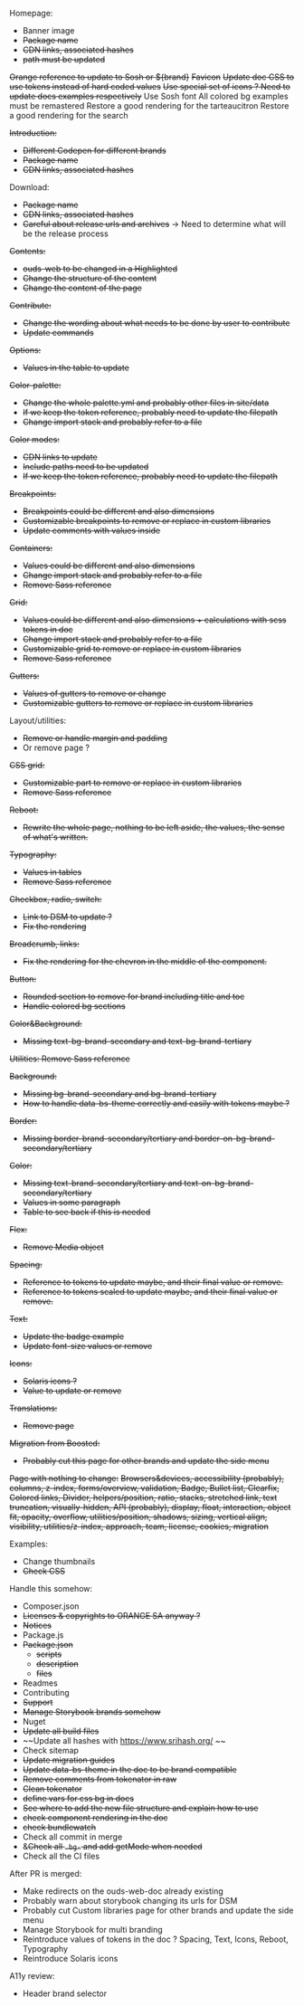 Homepage:
- Banner image
- ~~Package name~~
- ~~CDN links, associated hashes~~
- ~~path must be updated~~

~~Orange reference to update to Sosh or ${brand}~~
~~Favicon~~
~~Update doc CSS to use tokens instead of hard coded values~~
~~Use special set of icons ? Need to update docs examples respectively~~
Use Sosh font
All colored bg examples must be remastered
Restore a good rendering for the tarteaucitron
Restore a good rendering for the search

~~Introduction:~~
- ~~Different Codepen for different brands~~
- ~~Package name~~
- ~~CDN links, associated hashes~~

Download:
- ~~Package name~~
- ~~CDN links, associated hashes~~
- ~~Careful about release urls and archives~~ -> Need to determine what will be the release process

~~Contents:~~
- ~~ouds-web to be changed in a Highlighted~~
- ~~Change the structure of the content~~
- ~~Change the content of the page~~

~~Contribute:~~
- ~~Change the wording about what needs to be done by user to contribute~~
- ~~Update commands~~

~~Options:~~
- ~~Values in the table to update~~

~~Color-palette:~~
- ~~Change the whole palette.yml and probably other files in site/data~~
- ~~If we keep the token reference, probably need to update the filepath~~
- ~~Change import stack and probably refer to a file~~

~~Color modes:~~
- ~~CDN links to update~~
- ~~Include paths need to be updated~~
- ~~If we keep the token reference, probably need to update the filepath~~

~~Breakpoints:~~
- ~~Breakpoints could be different and also dimensions~~
- ~~Customizable breakpoints to remove or replace in custom libraries~~
- ~~Update comments with values inside~~

~~Containers:~~
- ~~Values could be different and also dimensions~~
- ~~Change import stack and probably refer to a file~~
- ~~Remove Sass reference~~

~~Grid:~~
- ~~Values could be different and also dimensions + calculations with scss tokens in doc~~
- ~~Change import stack and probably refer to a file~~
- ~~Customizable grid to remove or replace in custom libraries~~
- ~~Remove Sass reference~~

~~Gutters:~~
- ~~Values of gutters to remove or change~~
- ~~Customizable gutters to remove or replace in custom libraries~~

Layout/utilities:
- ~~Remove or handle margin and padding~~
- Or remove page ?

~~CSS grid:~~
- ~~Customizable part to remove or replace in custom libraries~~
- ~~Remove Sass reference~~

~~Reboot:~~
- ~~Rewrite the whole page, nothing to be left aside, the values, the sense of what's written.~~

~~Typography:~~
- ~~Values in tables~~
- ~~Remove Sass reference~~

~~Checkbox, radio, switch:~~
- ~~Link to DSM to update ?~~
- ~~Fix the rendering~~

~~Breadcrumb, links:~~
- ~~Fix the rendering for the chevron in the middle of the component.~~

~~Button:~~
- ~~Rounded section to remove for brand including title and toc~~
- ~~Handle colored bg sections~~

~~Color&Background:~~
- ~~Missing text-bg-brand-secondary and text-bg-brand-tertiary~~

~~Utilities: Remove Sass reference~~

~~Background:~~
- ~~Missing bg-brand-secondary and bg-brand-tertiary~~
- ~~How to handle data-bs-theme correctly and easily with tokens maybe ?~~

~~Border:~~
- ~~Missing border-brand-secondary/tertiary and border-on-bg-brand-secondary/tertiary~~

~~Color:~~
- ~~Missing text-brand-secondary/tertiary and text-on-bg-brand-secondary/tertiary~~
- ~~Values in some paragraph~~
- ~~Table to see back if this is needed~~

~~Flex:~~
- ~~Remove Media object~~

~~Spacing:~~
- ~~Reference to tokens to update maybe, and their final value or remove.~~
- ~~Reference to tokens scaled to update maybe, and their final value or remove.~~

~~Text:~~
- ~~Update the badge example~~
- ~~Update font-size values or remove~~

~~Icons:~~
- ~~Solaris icons ?~~
- ~~Value to update or remove~~

~~Translations:~~
- ~~Remove page~~

~~Migration from Boosted:~~
- ~~Probably cut this page for other brands and update the side menu~~

~~Page with nothing to change:~~
~~Browsers&devices, accessibility (probably), columns, z-index, forms/overview, validation, Badge, Bullet list, Clearfix, Colored links, Divider, helpers/position, ratio, stacks, stretched link, text truncation, visually-hidden, API (probably), display, float, interaction, object fit, opacity, overflow, utilities/position, shadows, sizing, vertical align, visibility, utilities/z-index, approach, team, license, cookies, migration~~

Examples:
- Change thumbnails
- ~~Check CSS~~

Handle this somehow:
- Composer.json
- ~~Licenses & copyrights to ORANGE SA anyway ?~~
- ~~Notices~~
- Package.js
- ~~Package.json~~
  - ~~scripts~~
  - ~~description~~
  - ~~files~~
- Readmes
- Contributing
- ~~Support~~
- ~~Manage Storybook brands somehow~~
- Nuget
- ~~Update all build files~~
- ~~Update all hashes with https://www.srihash.org/ ~~
- Check sitemap
- ~~Update migration guides~~
- ~~Update data-bs-theme in the doc to be brand compatible~~
- ~~Remove comments from tokenator in raw~~
- ~~Clean tokenator~~
- ~~define vars for css bg in docs~~
- ~~See where to add the new file structure and explain how to use~~
- ~~check component rendering in the doc~~
- ~~check bundlewatch~~
- Check all commit in merge
- &~~Check all `.bg-` and add getMode when needed~~
- Check all the CI files

After PR is merged:
- Make redirects on the ouds-web-doc already existing
- Probably warn about storybook changing its urls for DSM
- Probably cut Custom libraries page for other brands and update the side menu
- Manage Storybook for multi branding
- Reintroduce values of tokens in the doc ? Spacing, Text, Icons, Reboot, Typography
- Reintroduce Solaris icons

A11y review:
- Header brand selector
